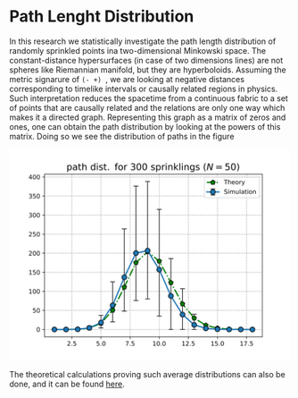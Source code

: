 # Path Lenght Distribution

In this research we statistically investigate the path length distribution of randomly sprinkled points ina two-dimensional Minkowski space. The constant-distance hypersurfaces (in case of two dimensions lines) are not spheres like Riemannian manifold, but they are hyperboloids. Assuming the metric signarure of `(- +) `, we are looking at negative distances corresponding to timelike intervals or causally related regions in physics.
Such interpretation reduces the spacetime from a continuous fabric to a set of points that are causally related and the relations are only one way which makes it a directed graph. Representing this graph as a matrix of zeros and ones, one can obtain the path distribution by looking at the powers of this matrix. Doing so we see the distribution of paths in the figure

![paths](https://github.com/maghili/Path-Distribution/blob/master/50_point.png)

The theoretical calculations proving such average distributions can also be done, and it can be found <a href ="https://arxiv.org/abs/1805.07312">here</a>.
